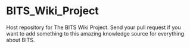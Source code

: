 # BITS_Wiki_Project
Host repository for The BITS Wiki Project. Send your pull request if you want to add something to this amazing knowledge source for everything about BITS.
